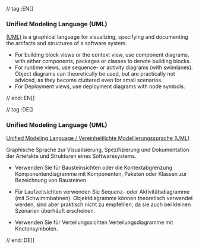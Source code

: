 // tag::EN[]
### Unified Modeling Language (UML)

[(UML)](http://uml.org) is a graphical language for visualizing, specifying and documenting the artifacts and structures of a software system.

* For building block views or the context view, use component diagrams, with either components, packages or classes to denote building blocks.
* For runtime views, use sequence- or activity diagrams (with swimlanes). Object diagrams can theoretically be used, but are practically not adviced, as they become cluttered even for small scenarios.
* For Deployment views, use deployment diagrams with node symbols.

// end::EN[]

// tag::DE[]
### Unified Modeling Language (UML) 

[Unified Modeling Language / Vereinheitlichte Modellierungssprache (UML)](http://uml.org/)

Graphische Sprache zur Visualisierung, Spezifizierung und
Dokumentation der Artefakte und Strukturen eines Softwaresystems.

-   Verwenden Sie für Bausteinsichten oder die Kontextabgrenzung
    Komponentendiagramme mit Komponenten, Paketen oder Klassen zur
    Bezeichnung von Bausteinen.

-   Für Laufzeitsichten verwenden Sie Sequenz- oder Aktivitätsdiagramme
    (mit Schwimmbahnen). Objektdiagramme können theoretisch verwendet
    werden, sind aber praktisch nicht zu empfehlen, da sie auch bei
    kleinen Szenarien überhäuft erscheinen.

-   Verwenden Sie für Verteilungssichten Verteilungsdiagramme mit
    Knotensymbolen.

// end::DE[]
